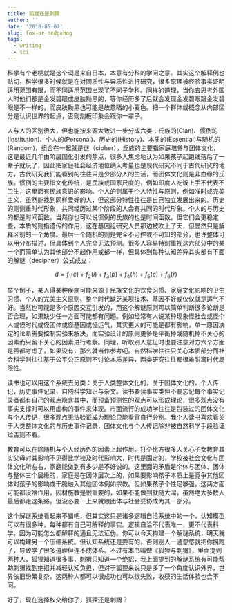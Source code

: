 ```yaml
---
title: 狐狸还是刺猬
author: ''
date: '2018-05-07'
slug: fox-or-hedgehog
tags:
  - writing
  - sci
---
```


科学有个老梗就是这个词是来自日本，本意有分科的学问之意。其实这个解释倒也贴切，科学很多时候就是在对同质性与异质性进行研究，很多原理被经验事实证明适用范围有限，而不同适用范围出现了不同子学科。同样的道理，当你去思考外国人时他们都是金发碧眼或皮肤黝黑的，等你经历多了后就会发现金发碧眼跟金发碧眼是不一样的，而皮肤黝黑也可能是故意晒的小麦色。把一个群体或概念从内部区分是认识世界的起点，否则刻板印象会跟你一辈子。

人与人的区别很大，但也能按来源大致进一步分成六类：氏族的(Clan)、惯例的(Institution)、个人的(Personal)、历史的(History)、本质的(Essential)与随机的(Random)，组合在一起就是谜（cipher）。氏族的主要指家庭培养与团体文化，这是最近几年由阶层固化引发的焦点，很多人焦虑地认为如果孩子起跑线落后了一辈子就玩了，因此把家庭社会经济地位纳入考量也是现代研究不同于古代研究的地方，古代研究我们能看到的往往只是少部分人的生活，而团体文化则是非血缘的氏族。惯例的主要指文化传统，是民族或国家尺度的，例如印度人吃饭上手不代表不卫生，这里面有民族意识的影响。个人的则属于个人特性与原则，例如准时或完美主义，虽然能找到同样爱好的人，但这部分特性往往是自己独立发展出来的。历史的则侧重时代形象，共同经历过某个阶段的人会有共同的时代形象。个人的与历史的都是时间函数，当然你也可以说惯例的氏族的也是时间函数，但它们会更稳定些，本质的则指遗传的作用，这在基因组研究人员那边被吹上了天，但显然只是解释区别的一个角度。最后一个随机的则是完全不可控或不可知的部分，也许整体可以用分布描述，但具体到个人完全无法预测。很多人容易特别重视这六部分中的某一个而简单认为其他部分不起作用或都一样，但具体到每种认知差异其实都有下面的解谜（decipher）公式成立：

$$d = f_1( c ) + f_2(i) + f_3(p) + f_4(h) + f_5(e) + f_6( r )$$

举个例子，某人得某种疾病可能来源于民族文化的饮食习惯、家庭文化影响的卫生习惯、个人的完美主义原则、整个时代缺乏某项技术、基因不好或仅仅就是运气不好。当然也可能是多个原因交互引发的，用这个解谜原则可以简单判断很多论断是否合理，如果缺少任一方面可能都有问题。例如经常有人说某种现象怪社会或怪个人或怪时代或怪团体或怪基因或怪运气，其实更大的可能是都有影响，单一原因决定的论断需要控制实验来解决，而实验设计的原则更多是平衡掉或随机掉不关心的因素而只留下关心的因素进行考察。同理，听取别人意见时也要注意对方六个方面是否都考虑了，如果没有，那么就当作参考吧。自然科学往往只关心本质部分而社会科学则往往基于公平公正原则不讨论本质差异，两类研究往往都很难脱离时代局限性。

读书也可以用这个系统去分类：关于人类整体文化的，关于团体文化的，个人传记，历史事件记录，自然科学知识与杂文。读书要读事实类但不要忘记每个事实记录者都有自己的观点隐含其中，而预备预测性的观点可以形成理论，很多观点没有事实支撑时可以用虚构的事件来体现。市面流行的成功学往往是包装过的团体文化与个人传记，很多观点无法验证成为理论只能看官自行分别。我个人读书喜欢看关于人类整体文化的与历史事件记录，团体文化与个人传记除非被自然科学手段验证过否则不看。

教育可以在除随机与个人经历外的因素上起作用。打个比方很多人关心子女教育其实父母对其影响不见得比学校及时代影响大，时代是固定的，学校被社会文化与团体文化所左右，家庭能做到有多少是不好说的。这里面的矛盾是个体与团体、团体与整体三个层级的，家庭是在团体层次上的，如果要影响孩子本质上是竞争其他团体对孩子的影响或干脆融入其他团体例如宗教。但如果孩子个性足够强，这两方面可能都没啥作用，因材施教是很重要的，如果不能做到就随大溜，虽然绝大多数人最后都走这条路，但没必要一上来就跟团体与社会妥协成为其一部分。

这个解谜系统看起来不错吧，但其实这只是诸多逻辑自洽系统中的一个，认知模型可以有很多种，每种都有自己可解释的事实。逻辑自洽不代表唯一，更不代表科学，因为可能怎么都解释的通且无法证伪。你可以今天构建一个解谜系统，明天就可以构建另一个压缩系统。但认知系统还是要有的，否则别人一通忽悠就把你拐跑了，导致学了很多道理但连不成体系。不过有本书叫做《狐狸与刺猬》，里面提到两种人，狐狸知道很多事，刺猬只知道一个绝招，我上面提到的解谜系统有可能帮助刺猬找到绝招并减轻认知负担，但对于狐狸来说只是多了一个角度认识外界，世界依旧纷繁复杂。这两种人都可以很成功也可以很失败，收获的生活体验也会不同。

好了，现在选择权交给你了，狐狸还是刺猬？